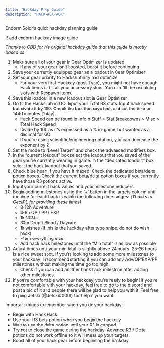 ```yaml
---
title: "Hackday Prep Guide"
description: "HACK-ACK-ACK"
---
```


Endorm Solor’s quick hackday planning guide

!! add endorm hackday image guide

*Thanks to CBD for his original hackday guide that this guide is mostly based on*

1. Make sure all of your gear in Gear Optimizer is updated
    - If any of your gear isn’t boosted, boost it before continuing
2. Save your currently equipped gear as a loadout in Gear Optimizer
3. Set your gear priority to Hacks/Infinity and optimize
    - For your very first Hackday (post-Typo), you might not have enough Hack items to fill all your accessory slots. You can fill the remaining slots with Respawn items.
4. Save this loadout in a new loadout slot in Gear Optimizer
5. Go to the Hacks tab in GO. Input your Total R3 stats. Input hack speed but divide it by 100. Check the box that says lock and set the time to 1440 minutes (1 day).
    - Hack Speed can be found in Info n Stuff > Stat Breakdowns > Misc > Total Hack Speed
    - Divide by 100 as it’s expressed as a % in-game, but wanted as a decimal for GO
    - If you’re using scientific/engineering notation, you can decrease the exponent by 2
6. Set the mode to “Level Target” and check the advanced modifiers box.
7. In the “current loadout” box select the loadout that you saved of the gear you’re currently wearing in game. In the “dedicated loadout” box select the hack loadout that you saved. 
8. Check blue heart if you have it maxed. Check the dedicated beta/delta potion boxes. Check the current beta/delta potion boxes if you currently have those R3 potions active.
9. Input your current hack values and your milestone reducers.
10. Begin adding milestones using the ‘+’ button in the targets column until the time for each hack is within the following time ranges: *(Thanks to CecilPL for providing these times)*
    - 8-12h Adventure
    - 4-6h QP / PP / EXP
    - 1h NGUs
    - 30m Drop / Blood / Daycare
    - 1h wishes (if this is the hackday after typo snipe, do not do wish hack)
    - ~15m everything else
    - Add hack hack milestones until the “Min total” is as low as possible
11. Adjust times until your min total is slightly above 24 hours. 25-26 hours is a nice sweet spot. If you’re looking to add some more milestones to your hackday, I recommend starting if you can add any Adv/QP/EXP/PP milestones without making the time go too high.
    - Check if you can add another hack hack milestone after adding other milestones.
12. If you’re comfortable with your hackday, you’re ready to begin! If you’re not comfortable with your hackday, feel free to go to the discord and post a pic of it and people there will be glad to help you with it. Feel free to ping Jetski (@Jetski#0001) for help if you want. 

Important things to remember when you do your hackday:
- Begin with Hack Hack. 
- Use your R3 beta potion when you begin the hackday
- Wait to use the delta potion until your R3 is capped
- Try not to close the game during the hackday. Advance R3 / Delta potions do not work offline so it will mess up your targets. 
- Boost all of your hack gear before beginning the hackday.
